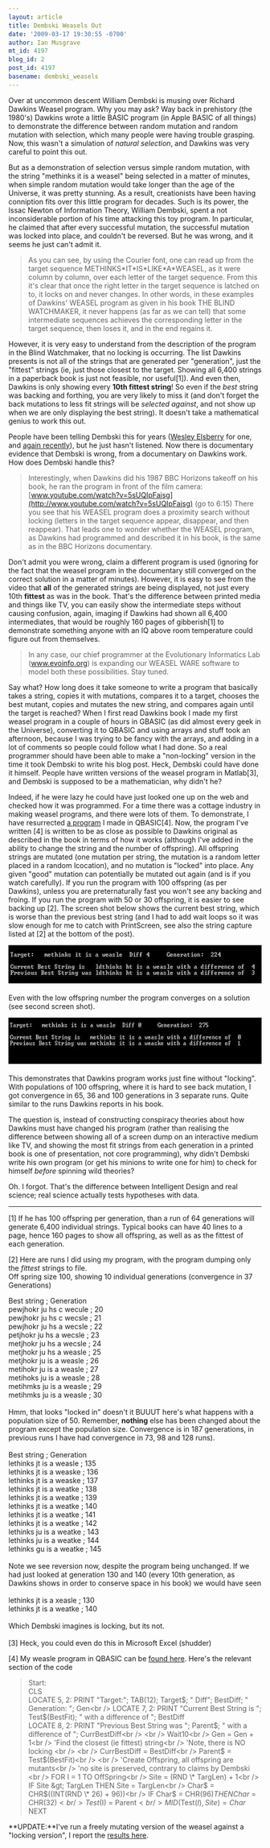 ```yaml
---
layout: article
title: Dembski Weasels Out
date: '2009-03-17 19:30:55 -0700'
author: Ian Musgrave
mt_id: 4197
blog_id: 2
post_id: 4197
basename: dembski_weasels
---
```

Over at uncommon descent William Dembski is musing over Richard Dawkins Weasel program. Why you may ask? Way back in prehistory (the 1980's) Dawkins wrote a little BASIC program (in Apple BASIC of all things) to demonstrate the difference between random mutation and random mutation with selection, which many people were having trouble grasping. Now, this wasn't a simulation of _natural selection_, and Dawkins was very careful to point this out. 

But as a demonstration of selection versus simple random mutation, with the string "methinks it is a weasel" being selected in a matter of minutes, when simple random mutation would take longer than the age of the Universe, it was pretty stunning. As a result, creationists have been having conniption fits over this little program for decades. Such is its power, the Issac Newton of Information Theory, William Dembski, spent a not inconsiderable portion of his time attacking this toy program. In particular, he claimed that after every successful mutation, the successful mutation was locked into place, and couldn't be reversed. But he was wrong, and it seems he just can't admit it.

> As you can see, by using the Courier font, one can read up from the target sequence METHINKS\*IT\*IS\*LIKE\*A\*WEASEL, as it were column by column, over each letter of the target sequence. From this it's clear that once the right letter in the target sequence is latched on to, it locks on and never changes. In other words, in these examples of Dawkins' WEASEL program as given in his book THE BLIND WATCHMAKER, it never happens (as far as we can tell) that some intermediate sequences achieves the corresponding letter in the target sequence, then loses it, and in the end regains it. 

However, it is very easy to understand from the description of the program in the Blind Watchmaker, that no locking is occurring. The list Dawkins presents is not all of the strings that are generated per "generation", just the "fittest" strings (ie, just those closest to the target. Showing all 6,400 strings in a paperback book is just not feasible, nor useful\[1\]). And even then, Dawkins is only showing every **10th fittest string**! So even if the _best_ string was backing and forthing, you are very likely to miss it (and don't forget the back mutations to less fit strings will be _selected against_, and not show up when we are only displaying the best string). It doesn't take a mathematical genius to work this out.

People have been telling Dembski this for years ([Wesley Elsberry](http://austringer.net/wp/index.php/2009/03/15/dembski-weasel-and-video-level-evidence/) for one, and [again recently](http://austringer.net/wp/index.php/2008/10/19/dembski-and-marks-are-still-mischaracterizing-dawkins-weasel/)), but he just hasn't listened. Now there is documentary evidence that Dembski is wrong, from a documentary on Dawkins work. How does Dembski handle this?

> Interestingly, when Dawkins did his 1987 BBC Horizons takeoff on his book, he ran the program in front of the film camera:
> [www.youtube.com/watch?v=5sUQIpFajsg](http://www.youtube.com/watch?v=5sUQIpFajsg) (go to 6:15)
> There you see that his WEASEL program does a proximity search without locking (letters in the target sequence appear, disappear, and then reappear). 
> That leads one to wonder whether the WEASEL program, as Dawkins had programmed and described it in his book, is the same as in the BBC Horizons documentary.

Don't admit you were wrong, claim a different program is used (ignoring for the fact that the weasel program in the documentary still converged on the correct solution in a matter of minutes). However, it is easy to see from the video that **all** of the generated strings are being displayed, not just every 10th **fittest** as was in the book. That's the difference between printed media and things like TV, you can easily show the intermediate steps without causing confusion, again, imaging if Dawkins had shown all 6,400 intermediates, that would be roughly 160 pages of gibberish\[1\] to demonstrate something anyone with an IQ above room temperature could figure out from themselves.


> In any case, our chief programmer at the Evolutionary Informatics Lab (www.evoinfo.org) is expanding our WEASEL WARE software to model both these possibilities. Stay tuned.


Say what? How long does it take someone to write a program that basically takes a string, copies it with mutations, compares it to a target, chooses the best mutant, copies and mutates the new string, and compares again until the target is reached? When I first read Dawkins book I made my first weasel program in a couple of hours in GBASIC (as did almost every geek in the Universe), converting it to QBASIC and using arrays and stuff took an afternoon, because I was trying to be fancy with the arrays, and adding in a lot of comments so people could follow what I had done. So a real programmer should have been able to make a "non-locking" version in the time it took Dembski to write his blog post. Heck, Dembski could have done it himself. People have written versions of the weasel program in Matlab\[3\], and Dembski is supposed to be a mathematician, why didn't he? 

Indeed, if he were lazy he could have just looked one up on the web and checked how it was programmed. For a time there was a cottage industry in making weasel programs, and there were lots of them. To demonstrate, I have resurrected [a program](http://home.mira.net/~reynella1/weasle2a.bas)  I made in QBASIC\[4\]. Now, the program I've written \[4\] is written to be as close as possible to Dawkins original as described in the book in terms of how it works (although I've added in the ability to change the string and the number of offspring). All offspring strings are mutated (one mutation per string, the mutation is a random letter placed in a random lcocation), and no mutation is "locked" into place. Any given "good" mutation can potentially be mutated out again (and is if you watch carefully). If you run the program with 100 offspring (as per Dawkins), unless you are preternaturally fast you won't see any backing and froing. If you run the program with 50 or 30 offspring, it is easier to see backing up \[2\]. The screen shot below shows the current best string, which is worse than the previous best string (and I had to add wait loops so it was slow enough for me to catch with PrintScreen, see also the string capture listed at \[2\] at the bottom of the post). 

<img src="/uploads/2009/weasle_1.jpg" alt="weasle_1.jpg" width="596" height="76" style="text-align: center; display: block; margin: 0 auto 20px;" class="mt-image-center" />

Even with the low offspring number the program converges on a solution (see second screen shot).

<img src="/uploads/2009/Weasle_2.jpg" alt="Weasle_2.jpg" width="631" height="92" style="text-align: center; display: block; margin: 0 auto 20px;" class="mt-image-center" />

This demonstrates that Dawkins program works just fine without "locking". With populations of 100 offspring, where it is hard to see back mutation, I got convergence in 65, 36 and 100 generations in 3 separate runs. Quite similar to the runs Dawkins reports in his book.

The question is, instead of constructing conspiracy theories about how Dawkins must have changed his program (rather than realising the difference between showing all of a screen dump on an interactive medium like TV, and showing the most fit strings from each generation in a printed book is one of presentation, not core programming), why didn't Dembski write his own program (or get his minions to write one for him) to check for himself _before_ spinning wild theories?

Oh. I forgot. That's the difference between Intelligent Design and real science; real science actually tests hypotheses with data.

<p></p>

*********


\[1\] If he has 100 offspring per generation, than a run of 64 generations will generate 6,400 individual strings. Typical books can have 40 lines to a page, hence 160 pages to show all offspring, as well as as the fittest of each generation.

\[2\] Here are runs I did using my program, with the program dumping only the _fittest_ strings to file.<br />
Off spring size 100, showing 10 individual generations (convergence in 37 Generations)<br />

Best string                     ; Generation<br />
pewjhokr ju hs c wecule ; 20 <br />
pewjhokr ju hs c wecsle ; 21 <br />
pewjhokr ju hs a wecsle ; 22 <br />
petjhokr ju hs a wecsle ; 23 <br />
metjhokr ju hs a wecsle ; 24 <br />
metjhokr ju hs a weasle ; 25 <br />
metjhokr ju is a weasle ; 26 <br />
metihokr ju is a weasle ; 27 <br />
metihoks ju is a weasle ; 28 <br />
metihmks ju is a weasle ; 29 <br />
metihmks ju is a weasle ; 30<br />
<br />
Hmm, that looks "locked in" doesn't it BUUUT here's what happens with a population size of 50. Remember, **nothing** else has been changed about the program except the population size. Convergence is in 187 generations, in previous runs I have had convergence in 73, 98 and 128 runs).<br />
<br />
Best string                     ; Generation<br />
lethinks jt is a weasle ; 135 <br />
lethinks jt is a weaske ; 136 <br />
lethinks jt is a weaske ; 137 <br />
lethinks jt is a weatke ; 138 <br />
lethinks jt is a weatke ; 139 <br />
lethinks jt is a weatke ; 140 <br />
lethinks jt is a weatke ; 141 <br />
lethinks jt is a weatke ; 142 <br />
lethinks ju is a weatke ; 143 <br />
lethinks ju is a weatke ; 144 <br />
lethinks gu is a weatke ; 145<br />
<br />
Note we see reversion now, despite the program being unchanged. If we had just looked at generation 130 and 140 (every 10th generation, as Dawkins shows in order to conserve space in his book) we would have seen<br />
<br />
lethinks jt is a xeasle ; 130<br />
lethinks jt is a weatke ; 140<br />
<br />
Which Dembski imagines is locking, but its not.<br />
<br />
\[3\] Heck, you could even do this in Microsoft Excel (shudder)

\[4\] My weasle program in QBASIC can be [found here](http://home.mira.net/~reynella1/weasle2a.bas). Here's the relevant section of the code


> Start:<br />
> CLS<br />
> LOCATE 5, 2: PRINT "Target:"; TAB(12); Target$; "  Diff"; BestDiff; "    Generation: "; Gen<br />
> LOCATE 7, 2: PRINT "Current Best String is   "; Test$(BestFit); " with a difference of "; BestDiff<br />
> LOCATE 8, 2: PRINT "Previous Best String was "; Parent$; " with a difference of "; CurrBestDiff<br />
> <br />
> Wait10<br />
> Gen = Gen + 1<br />
> 'Find the closest (ie fittest) string<br />
> 'Note, there is NO locking <br />
> <br />
> CurrBestDiff = BestDiff<br />
> Parent$ = Test$(BestFit)<br />
> <br />
> 'Create Offspring, all offspring are mutants<br />
> 'no site is preserved, contrary to claims by Dembski <br />
> FOR I = 1 TO OffSpring<br />
> Site = (RND \* TargLen) + 1<br />
> IF Site &gt; TargLen THEN Site = TargLen<br />
> Char$ = CHR$((INT(RND \* 26) + 96))<br />
> IF Char$ = CHR$(96) THEN Char$ = CHR$(32)<br />
> Test$(I) = Parent$<br />
> MID$(Test$(I), Site) = Char$<br />
> NEXT<br />

**UPDATE:**I've run a freely mutating version of the weasel against a "locking version", I report the [results here](http://pandasthumb.org/archives/2009/03/weasles-on-para.html).
